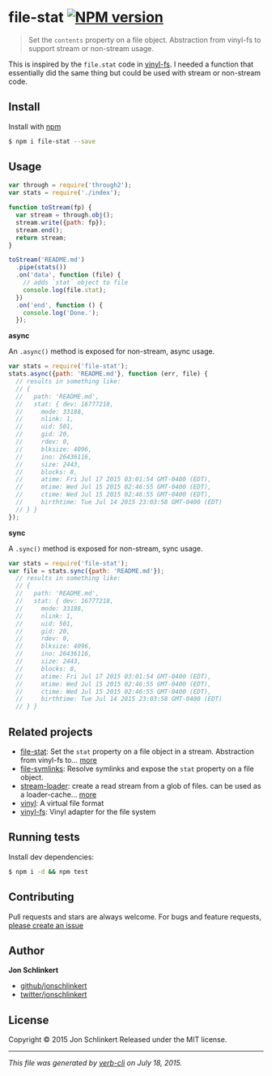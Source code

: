 # file-stat [![NPM version](https://badge.fury.io/js/file-stat.svg)](http://badge.fury.io/js/file-stat)

> Set the `contents` property on a file object. Abstraction from vinyl-fs to support stream or non-stream usage.

This is inspired by the `file.stat` code in [vinyl-fs](http://github.com/wearefractal/vinyl-fs). I needed a function that essentially did the same thing but could be used with stream or non-stream code.

## Install

Install with [npm](https://www.npmjs.com/)

```sh
$ npm i file-stat --save
```

## Usage

```js
var through = require('through2');
var stats = require('./index');

function toStream(fp) {
  var stream = through.obj();
  stream.write({path: fp});
  stream.end();
  return stream;
}

toStream('README.md')
  .pipe(stats())
  .on('data', function (file) {
    // adds `stat` object to file
    console.log(file.stat);
  })
  .on('end', function () {
    console.log('Done.');
  });
```

**async**

An `.async()` method is exposed for non-stream, async usage.

```js
var stats = require('file-stat');
stats.async({path: 'README.md'}, function (err, file) {
  // results in something like:
  // {
  //   path: 'README.md',
  //   stat: { dev: 16777218,
  //     mode: 33188,
  //     nlink: 1,
  //     uid: 501,
  //     gid: 20,
  //     rdev: 0,
  //     blksize: 4096,
  //     ino: 26436116,
  //     size: 2443,
  //     blocks: 8,
  //     atime: Fri Jul 17 2015 03:01:54 GMT-0400 (EDT),
  //     mtime: Wed Jul 15 2015 02:46:55 GMT-0400 (EDT),
  //     ctime: Wed Jul 15 2015 02:46:55 GMT-0400 (EDT),
  //     birthtime: Tue Jul 14 2015 23:03:58 GMT-0400 (EDT)
  // } }
});
```

**sync**

A `.sync()` method is exposed for non-stream, sync usage.

```js
var stats = require('file-stat');
var file = stats.sync({path: 'README.md'});
  // results in something like:
  // {
  //   path: 'README.md',
  //   stat: { dev: 16777218,
  //     mode: 33188,
  //     nlink: 1,
  //     uid: 501,
  //     gid: 20,
  //     rdev: 0,
  //     blksize: 4096,
  //     ino: 26436116,
  //     size: 2443,
  //     blocks: 8,
  //     atime: Fri Jul 17 2015 03:01:54 GMT-0400 (EDT),
  //     mtime: Wed Jul 15 2015 02:46:55 GMT-0400 (EDT),
  //     ctime: Wed Jul 15 2015 02:46:55 GMT-0400 (EDT),
  //     birthtime: Tue Jul 14 2015 23:03:58 GMT-0400 (EDT)
  // } }
```

## Related projects

* [file-stat](https://github.com/jonschlinkert/file-stat): Set the `stat` property on a file object in a stream. Abstraction from vinyl-fs to… [more](https://github.com/jonschlinkert/file-stat)
* [file-symlinks](https://github.com/jonschlinkert/file-symlinks): Resolve symlinks and expose the `stat` property on a file object.
* [stream-loader](https://github.com/jonschlinkert/stream-loader): create a read stream from a glob of files. can be used as a loader-cache… [more](https://github.com/jonschlinkert/stream-loader)
* [vinyl](http://github.com/wearefractal/vinyl): A virtual file format
* [vinyl-fs](http://github.com/wearefractal/vinyl-fs): Vinyl adapter for the file system

## Running tests

Install dev dependencies:

```sh
$ npm i -d && npm test
```

## Contributing

Pull requests and stars are always welcome. For bugs and feature requests, [please create an issue](https://github.com/jonschlinkert/file-stat/issues/new)

## Author

**Jon Schlinkert**

+ [github/jonschlinkert](https://github.com/jonschlinkert)
+ [twitter/jonschlinkert](http://twitter.com/jonschlinkert)

## License

Copyright © 2015 Jon Schlinkert
Released under the MIT license.

***

_This file was generated by [verb-cli](https://github.com/assemble/verb-cli) on July 18, 2015._